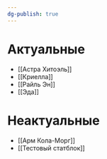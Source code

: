 ```yaml
---
dg-publish: true
---
```

# Актуальные

- [[Астра Хитоэль]]
- [[Криелла]]
- [[Райль Эн]]
- [[Эда]]

# Неактуальные

- [[Арм Кола-Морг]]
- [[Тестовый статблок]]